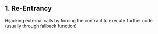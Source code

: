 ## 1. Re-Entrancy
Hijacking external calls by forcing the contract to execute further code (usually through fallback function)
